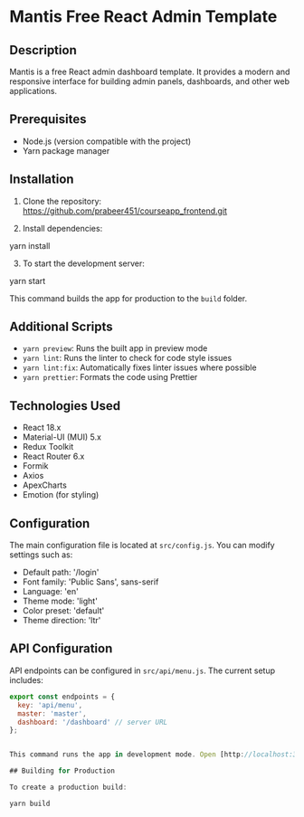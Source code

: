 
# Mantis Free React Admin Template

## Description
Mantis is a free React admin dashboard template. It provides a modern and responsive interface for building admin panels, dashboards, and other web applications.

## Prerequisites
- Node.js (version compatible with the project)
- Yarn package manager

## Installation

1. Clone the repository: https://github.com/prabeer451/courseapp_frontend.git

2. Install dependencies:

yarn install

3. To start the development server:

yarn start

This command builds the app for production to the `build` folder.

## Additional Scripts

- `yarn preview`: Runs the built app in preview mode
- `yarn lint`: Runs the linter to check for code style issues
- `yarn lint:fix`: Automatically fixes linter issues where possible
- `yarn prettier`: Formats the code using Prettier

## Technologies Used

- React 18.x
- Material-UI (MUI) 5.x
- Redux Toolkit
- React Router 6.x
- Formik
- Axios
- ApexCharts
- Emotion (for styling)

## Configuration

The main configuration file is located at `src/config.js`. You can modify settings such as:

- Default path: '/login'
- Font family: 'Public Sans', sans-serif
- Language: 'en'
- Theme mode: 'light'
- Color preset: 'default'
- Theme direction: 'ltr'

## API Configuration

API endpoints can be configured in `src/api/menu.js`. The current setup includes:

```javascript
export const endpoints = {
  key: 'api/menu',
  master: 'master',
  dashboard: '/dashboard' // server URL
};


This command runs the app in development mode. Open [http://localhost:3000](http://localhost:3000) to view it in your browser.

## Building for Production

To create a production build:

yarn build
